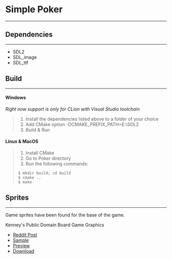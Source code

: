 # Simple Poker
----

## Dependencies
----
- SDL2
- SDL_image
- SDL_ttf

## Build
----

#### Windows
*Right now support is only for CLion with Visual Studio toolchain*
> 1. Install the dependencies listed above to a folder of your choice
> 2. Add CMake option -DCMAKE_PREFIX_PATH=E:\SDL2
> 3. Build & Run

#### Linux & MacOS
> 1. Install CMake
> 2. Go to Poker directory
> 3. Run the following commands:
> ```
> $ mkdir build; cd build
> $ cmake ..
> $ make
> ```


## Sprites
----
Game sprites have been found for the base of the game.

Kenney's Public Domain Board Game Graphics

* [Reddit Post](http://www.reddit.com/r/gamedev/comments/267kq4/completely_free_to_use_virtual_boardgame_assets/)
* [Sample](http://i.imgur.com/znbxeBL.png)
* [Preview](http://i.imgur.com/drIIpmF.png)
* [Download](http://opengameart.org/content/boardgame-pack)